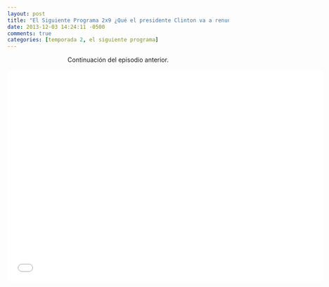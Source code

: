 ```yaml
---
layout: post
title: "El Siguiente Programa 2x9 ¿Qué el presidente Clinton va a renunciar? ¡mamola! Parte 2"
date: 2013-12-03 14:24:11 -0500
comments: true
categories: [temporada 2, el siguiente programa]
---
```

<div align="center">
Continuación del episodio anterior.
<br></br>
<iframe width="720" height="480" src="//www.youtube.com/embed/Bsq7ZHf8DbY" frameborder="0" allowfullscreen></iframe>
</div>

